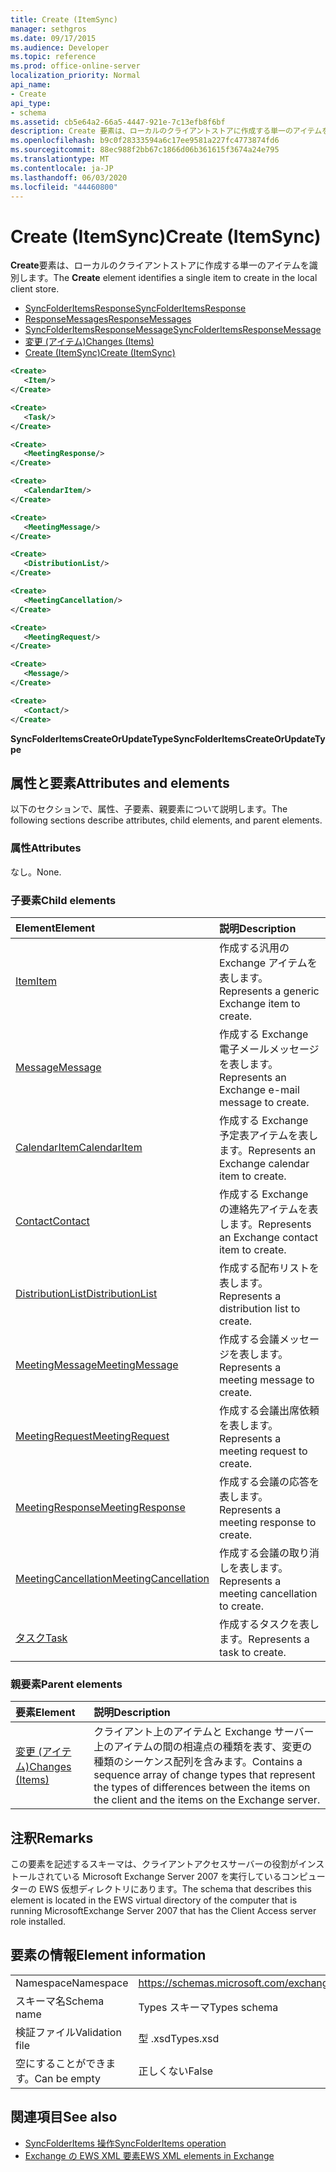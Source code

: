 ```yaml
---
title: Create (ItemSync)
manager: sethgros
ms.date: 09/17/2015
ms.audience: Developer
ms.topic: reference
ms.prod: office-online-server
localization_priority: Normal
api_name:
- Create
api_type:
- schema
ms.assetid: cb5e64a2-66a5-4447-921e-7c13efb8f6bf
description: Create 要素は、ローカルのクライアントストアに作成する単一のアイテムを識別します。
ms.openlocfilehash: b9c0f28333594a6c17ee9581a227fc4773874fd6
ms.sourcegitcommit: 88ec988f2bb67c1866d06b361615f3674a24e795
ms.translationtype: MT
ms.contentlocale: ja-JP
ms.lasthandoff: 06/03/2020
ms.locfileid: "44460800"
---
```

# <a name="create-itemsync"></a><span data-ttu-id="3638c-103">Create (ItemSync)</span><span class="sxs-lookup"><span data-stu-id="3638c-103">Create (ItemSync)</span></span>

<span data-ttu-id="3638c-104">**Create**要素は、ローカルのクライアントストアに作成する単一のアイテムを識別します。</span><span class="sxs-lookup"><span data-stu-id="3638c-104">The **Create** element identifies a single item to create in the local client store.</span></span> 
  
- [<span data-ttu-id="3638c-105">SyncFolderItemsResponse</span><span class="sxs-lookup"><span data-stu-id="3638c-105">SyncFolderItemsResponse</span></span>](syncfolderitemsresponse.md) 
- [<span data-ttu-id="3638c-106">ResponseMessages</span><span class="sxs-lookup"><span data-stu-id="3638c-106">ResponseMessages</span></span>](responsemessages.md) 
- [<span data-ttu-id="3638c-107">SyncFolderItemsResponseMessage</span><span class="sxs-lookup"><span data-stu-id="3638c-107">SyncFolderItemsResponseMessage</span></span>](syncfolderitemsresponsemessage.md) 
- [<span data-ttu-id="3638c-108">変更 (アイテム)</span><span class="sxs-lookup"><span data-stu-id="3638c-108">Changes (Items)</span></span>](changes-items.md) 
- [<span data-ttu-id="3638c-109">Create (ItemSync)</span><span class="sxs-lookup"><span data-stu-id="3638c-109">Create (ItemSync)</span></span>](create-itemsync.md)
  
```xml
<Create>
   <Item/>
</Create>
```

```xml
<Create>
   <Task/> 
</Create>
```

```xml
<Create>
   <MeetingResponse/>
</Create>
```

```xml
<Create>
   <CalendarItem/>
</Create>
```

```xml
<Create>
   <MeetingMessage/>
</Create>
```

```xml
<Create>
   <DistributionList/>
</Create>
```

```xml
<Create>
   <MeetingCancellation/>
</Create>
```

```xml
<Create>
   <MeetingRequest/> 
</Create>
```

```xml
<Create>
   <Message/> 
</Create>
```

```xml
<Create>
   <Contact/> 
</Create>
```

<span data-ttu-id="3638c-110">**SyncFolderItemsCreateOrUpdateType**</span><span class="sxs-lookup"><span data-stu-id="3638c-110">**SyncFolderItemsCreateOrUpdateType**</span></span>

## <a name="attributes-and-elements"></a><span data-ttu-id="3638c-111">属性と要素</span><span class="sxs-lookup"><span data-stu-id="3638c-111">Attributes and elements</span></span>

<span data-ttu-id="3638c-112">以下のセクションで、属性、子要素、親要素について説明します。</span><span class="sxs-lookup"><span data-stu-id="3638c-112">The following sections describe attributes, child elements, and parent elements.</span></span>
  
### <a name="attributes"></a><span data-ttu-id="3638c-113">属性</span><span class="sxs-lookup"><span data-stu-id="3638c-113">Attributes</span></span>

<span data-ttu-id="3638c-114">なし。</span><span class="sxs-lookup"><span data-stu-id="3638c-114">None.</span></span>
  
### <a name="child-elements"></a><span data-ttu-id="3638c-115">子要素</span><span class="sxs-lookup"><span data-stu-id="3638c-115">Child elements</span></span>

|<span data-ttu-id="3638c-116">**Element**</span><span class="sxs-lookup"><span data-stu-id="3638c-116">**Element**</span></span>|<span data-ttu-id="3638c-117">**説明**</span><span class="sxs-lookup"><span data-stu-id="3638c-117">**Description**</span></span>|
|:-----|:-----|
|[<span data-ttu-id="3638c-118">Item</span><span class="sxs-lookup"><span data-stu-id="3638c-118">Item</span></span>](item.md) <br/> |<span data-ttu-id="3638c-119">作成する汎用の Exchange アイテムを表します。</span><span class="sxs-lookup"><span data-stu-id="3638c-119">Represents a generic Exchange item to create.</span></span>  <br/> |
|[<span data-ttu-id="3638c-120">Message</span><span class="sxs-lookup"><span data-stu-id="3638c-120">Message</span></span>](message-ex15websvcsotherref.md) <br/> |<span data-ttu-id="3638c-121">作成する Exchange 電子メールメッセージを表します。</span><span class="sxs-lookup"><span data-stu-id="3638c-121">Represents an Exchange e-mail message to create.</span></span>  <br/> |
|[<span data-ttu-id="3638c-122">CalendarItem</span><span class="sxs-lookup"><span data-stu-id="3638c-122">CalendarItem</span></span>](calendaritem.md) <br/> |<span data-ttu-id="3638c-123">作成する Exchange 予定表アイテムを表します。</span><span class="sxs-lookup"><span data-stu-id="3638c-123">Represents an Exchange calendar item to create.</span></span>  <br/> |
|[<span data-ttu-id="3638c-124">Contact</span><span class="sxs-lookup"><span data-stu-id="3638c-124">Contact</span></span>](contact.md) <br/> |<span data-ttu-id="3638c-125">作成する Exchange の連絡先アイテムを表します。</span><span class="sxs-lookup"><span data-stu-id="3638c-125">Represents an Exchange contact item to create.</span></span>  <br/> |
|[<span data-ttu-id="3638c-126">DistributionList</span><span class="sxs-lookup"><span data-stu-id="3638c-126">DistributionList</span></span>](distributionlist.md) <br/> |<span data-ttu-id="3638c-127">作成する配布リストを表します。</span><span class="sxs-lookup"><span data-stu-id="3638c-127">Represents a distribution list to create.</span></span>  <br/> |
|[<span data-ttu-id="3638c-128">MeetingMessage</span><span class="sxs-lookup"><span data-stu-id="3638c-128">MeetingMessage</span></span>](meetingmessage.md) <br/> |<span data-ttu-id="3638c-129">作成する会議メッセージを表します。</span><span class="sxs-lookup"><span data-stu-id="3638c-129">Represents a meeting message to create.</span></span>  <br/> |
|[<span data-ttu-id="3638c-130">MeetingRequest</span><span class="sxs-lookup"><span data-stu-id="3638c-130">MeetingRequest</span></span>](meetingrequest.md) <br/> |<span data-ttu-id="3638c-131">作成する会議出席依頼を表します。</span><span class="sxs-lookup"><span data-stu-id="3638c-131">Represents a meeting request to create.</span></span>  <br/> |
|[<span data-ttu-id="3638c-132">MeetingResponse</span><span class="sxs-lookup"><span data-stu-id="3638c-132">MeetingResponse</span></span>](meetingresponse.md) <br/> |<span data-ttu-id="3638c-133">作成する会議の応答を表します。</span><span class="sxs-lookup"><span data-stu-id="3638c-133">Represents a meeting response to create.</span></span>  <br/> |
|[<span data-ttu-id="3638c-134">MeetingCancellation</span><span class="sxs-lookup"><span data-stu-id="3638c-134">MeetingCancellation</span></span>](meetingcancellation.md) <br/> |<span data-ttu-id="3638c-135">作成する会議の取り消しを表します。</span><span class="sxs-lookup"><span data-stu-id="3638c-135">Represents a meeting cancellation to create.</span></span>  <br/> |
|[<span data-ttu-id="3638c-136">タスク</span><span class="sxs-lookup"><span data-stu-id="3638c-136">Task</span></span>](task.md) <br/> |<span data-ttu-id="3638c-137">作成するタスクを表します。</span><span class="sxs-lookup"><span data-stu-id="3638c-137">Represents a task to create.</span></span>  <br/> |
   
### <a name="parent-elements"></a><span data-ttu-id="3638c-138">親要素</span><span class="sxs-lookup"><span data-stu-id="3638c-138">Parent elements</span></span>

|<span data-ttu-id="3638c-139">**要素**</span><span class="sxs-lookup"><span data-stu-id="3638c-139">**Element**</span></span>|<span data-ttu-id="3638c-140">**説明**</span><span class="sxs-lookup"><span data-stu-id="3638c-140">**Description**</span></span>|
|:-----|:-----|
|[<span data-ttu-id="3638c-141">変更 (アイテム)</span><span class="sxs-lookup"><span data-stu-id="3638c-141">Changes (Items)</span></span>](changes-items.md) <br/> |<span data-ttu-id="3638c-142">クライアント上のアイテムと Exchange サーバー上のアイテムの間の相違点の種類を表す、変更の種類のシーケンス配列を含みます。</span><span class="sxs-lookup"><span data-stu-id="3638c-142">Contains a sequence array of change types that represent the types of differences between the items on the client and the items on the Exchange server.</span></span>  <br/> |
   
## <a name="remarks"></a><span data-ttu-id="3638c-143">注釈</span><span class="sxs-lookup"><span data-stu-id="3638c-143">Remarks</span></span>

<span data-ttu-id="3638c-144">この要素を記述するスキーマは、クライアントアクセスサーバーの役割がインストールされている Microsoft Exchange Server 2007 を実行しているコンピューターの EWS 仮想ディレクトリにあります。</span><span class="sxs-lookup"><span data-stu-id="3638c-144">The schema that describes this element is located in the EWS virtual directory of the computer that is running MicrosoftExchange Server 2007 that has the Client Access server role installed.</span></span>
  
## <a name="element-information"></a><span data-ttu-id="3638c-145">要素の情報</span><span class="sxs-lookup"><span data-stu-id="3638c-145">Element information</span></span>

|||
|:-----|:-----|
|<span data-ttu-id="3638c-146">Namespace</span><span class="sxs-lookup"><span data-stu-id="3638c-146">Namespace</span></span>  <br/> |https://schemas.microsoft.com/exchange/services/2006/types  <br/> |
|<span data-ttu-id="3638c-147">スキーマ名</span><span class="sxs-lookup"><span data-stu-id="3638c-147">Schema name</span></span>  <br/> |<span data-ttu-id="3638c-148">Types スキーマ</span><span class="sxs-lookup"><span data-stu-id="3638c-148">Types schema</span></span>  <br/> |
|<span data-ttu-id="3638c-149">検証ファイル</span><span class="sxs-lookup"><span data-stu-id="3638c-149">Validation file</span></span>  <br/> |<span data-ttu-id="3638c-150">型 .xsd</span><span class="sxs-lookup"><span data-stu-id="3638c-150">Types.xsd</span></span>  <br/> |
|<span data-ttu-id="3638c-151">空にすることができます。</span><span class="sxs-lookup"><span data-stu-id="3638c-151">Can be empty</span></span>  <br/> |<span data-ttu-id="3638c-152">正しくない</span><span class="sxs-lookup"><span data-stu-id="3638c-152">False</span></span>  <br/> |
   
## <a name="see-also"></a><span data-ttu-id="3638c-153">関連項目</span><span class="sxs-lookup"><span data-stu-id="3638c-153">See also</span></span>

- [<span data-ttu-id="3638c-154">SyncFolderItems 操作</span><span class="sxs-lookup"><span data-stu-id="3638c-154">SyncFolderItems operation</span></span>](syncfolderitems-operation.md)
- [<span data-ttu-id="3638c-155">Exchange の EWS XML 要素</span><span class="sxs-lookup"><span data-stu-id="3638c-155">EWS XML elements in Exchange</span></span>](ews-xml-elements-in-exchange.md)

